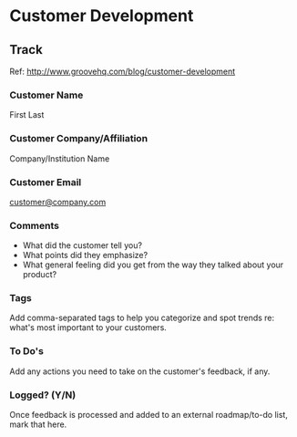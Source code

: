 Customer Development
====================

Track
-----

Ref: http://www.groovehq.com/blog/customer-development

### Customer Name

First Last

### Customer Company/Affiliation

Company/Institution Name

### Customer Email

customer@company.com

### Comments

- What did the customer tell you?
- What points did they emphasize?
- What general feeling did you get from the way they talked about your product? 

### Tags

Add comma-separated tags to help you categorize and spot trends re: what's most important to your customers.

### To Do's

Add any actions you need to take on the customer's feedback, if any.

### Logged? (Y/N)

Once feedback is processed and added to an external roadmap/to-do list, mark that here.


